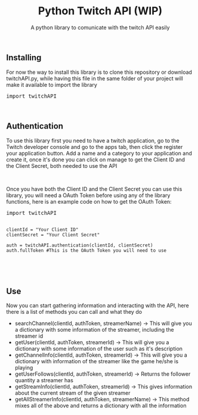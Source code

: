 <h1 align="center">Python Twitch API (WIP)</h1>
<p align="center">A python library to comunicate with the twitch API easily</p>
<br>
<h2>Installing</h2>
<p>For now the way to install this library is to clone this repository or download twitchAPI.py, while having this file in the same folder of your project will make it available to import the library</p>
<pre lang="python">
import twitchAPI
</pre>
<br>
<h2>Authentication</h2>
<p>To use this library first you need to have a twitch application, go to the <a src="https://dev.twitch.tv/console/apps">Twitch developer console</a> and go to the apps tab, then click the register your application button. Add a name and a category to your application and create it, once it's done you can click on manage to get the Client ID and the Client Secret, both needed to use the API</p>
<br>
<p>Once you have both the Client ID and the Client Secret you can use this library, you will need a OAuth Token before using any of the library functions, here is an example code on how to get the OAuth Token:</p>
<pre lang="python">
import twitchAPI

    clientId = "Your Client ID"
    clientSecret = "Your Client Secret"

    auth = twitchAPI.authentication(clientId, clientSecret)
    auth.fullToken #This is the OAuth Token you will need to use
</pre>
<br>
<h2>Use</h2>
<p>Now you can start gathering information and interacting with the API, here there is a list of methods you can call and what they do</p>
<ul>
    <li>searchChannel(clientId, authToken, streamerName) -> This will give you a dictionary with some information of the streamer, including the streamer id</li>
    <li>getUser(clientId, authToken, streamerId) -> This will give you a dictionary with some information of the user such as it's description</li>
    <li>getChannelInfo(clientId, authToken, streamerId) -> This will give you a dictionary with information of the streamer like the game he/she is playing</li>
    <li>getUserFollows(clientId, authToken, streamerId) -> Returns the follower quantity a streamer has</li>
    <li>getStreamInfo(clientId, authToken, streamerId) -> This gives information about the current stream of the given streamer</li>
    <li>getAllStreamerInfo(clientId, authToken, streamerName) -> This method mixes all of the above and returns a dictionary with all the information</li>
</ul>
